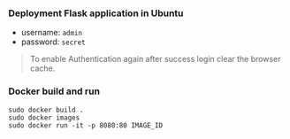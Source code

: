 ### Deployment Flask application in Ubuntu

- username: `admin`
- password: `secret`
> To enable Authentication again after success login clear the browser cache.

### Docker build and run
```shell
sudo docker build .
sudo docker images
sudo docker run -it -p 8080:80 IMAGE_ID
```
